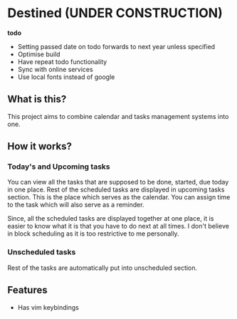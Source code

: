 # Destined (UNDER CONSTRUCTION)

**todo**
- Setting passed date on todo forwards to next year unless specified
- Optimise build
- Have repeat todo functionality
- Sync with online services
- Use local fonts instead of google

## What is this?

This project aims to combine calendar and tasks management systems into one.

## How it works?

### Today's and Upcoming tasks

You can view all the tasks that are supposed to be done, started, due today in one place. Rest of the scheduled tasks are displayed in upcoming tasks section. This is the place which serves as the calendar. You can assign time to the task which will also serve as a reminder.

Since, all the scheduled tasks are displayed together at one place, it is easier to know what it is that you have to do next at all times. I don't believe in block scheduling as it is too restrictive to me personally.

### Unscheduled tasks

Rest of the tasks are automatically put into unscheduled section.

## Features

- Has vim keybindings